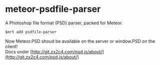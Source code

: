 meteor-psdfile-parser
=====================

A Photoshop file format (PSD) parser, packed for Meteor.
  
    $mrt add psdfile-parser

Now Meteor.PSD shoud be available on the server or window.PSD on the client!  
Docs under [http://git.zx2c4.com/psd.js/about/](http://git.zx2c4.com/psd.js/about/)
